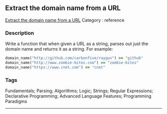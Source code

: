 ## Extract the domain name from a URL
[Extract the domain name from a URL](https://www.codewars.com/kata/extract-the-domain-name-from-a-url-1)
Category : reference

### Description
Write a function that when given a URL as a string, parses out just the domain name and returns it as a string. For example:
```ruby
domain_name("http://github.com/carbonfive/raygun") == "github" 
domain_name("http://www.zombie-bites.com") == "zombie-bites"
domain_name("https://www.cnet.com") == "cnet"
```

### Tags
Fundamentals; Parsing; Algorithms; Logic; Strings; Regular Expressions; Declarative Programming; Advanced Language Features; Programming Paradigms

- - -
